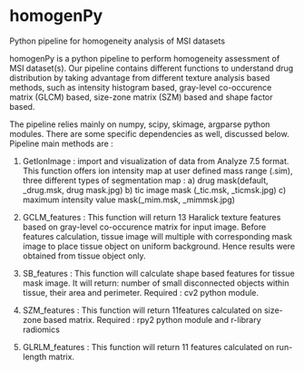 # homogenPy
Python pipeline for homogeneity analysis of MSI datasets


homogenPy is a python pipeline to perform homogeneity assessment of MSI dataset(s). 
Our pipeline contains different functions to understand drug distribution by taking advantage from different texture analysis based methods, such as intensity histogram based, gray-level co-occurence matrix (GLCM) based, size-zone matrix (SZM) based and shape factor based. 

The pipeline relies mainly on numpy, scipy, skimage, argparse python modules. There are some specific dependencies as well, discussed below. Pipeline main methods are : 

1) GetIonImage : import and visualization of data from Analyze 7.5 format. This function offers ion intensity map at user defined mass range (.sim),  three different types of segmentation map :
	a) drug mask(default, _drug.msk, drug mask.jpg) b) tic image mask (_tic.msk, _ticmsk.jpg)  c) maximum intensity value mask(_mim.msk, _mimmsk.jpg)
 	 
2) GCLM_features : This function will return 13 Haralick texture features based on gray-level co-occurence matrix for input image. Before features calculation, tissue image will multiple with corresponding mask image to place tissue object on uniform background. Hence results were obtained from tissue object only.

3) SB_features : This function will calculate shape based features for tissue mask image. It will return: number of small disconnected objects within tissue, their area and perimeter. Required : cv2 python module.

4) SZM_features : This function will return 11features calculated on size-zone based matrix. Required : rpy2 python module and r-library radiomics

5) GLRLM_features : This function will return 11 features calculated on run-length matrix. 
